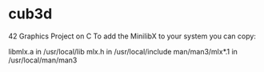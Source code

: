 # cub3d
42 Graphics Project on C
To add the MinilibX to your system you can copy:

libmlx.a in /usr/local/lib
mlx.h in /usr/local/include
man/man3/mlx*.1 in /usr/local/man/man3
